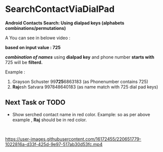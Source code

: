 # SearchContactViaDialPad
**Android Contacts Search: Using dialpad keys (alphabets combinations/permutations)**

A You can see in belowe video : 

**based on input value : 725**

**_combination of names_** using **dialpad key** and phone number **starts with** 725 will be **filterd.**

Example : 
1) Grayson Schuster 99**725**6863183 (as Phonenumber contains 725)
2) **Raj**esh Satvara 997848640183 (as name match with 725 dial pad keys)


## Next Task or TODO

- Show serched contact name in red color.
 Example: so as per above example , **Raj** should be in red color.
 
 <br>

https://user-images.githubusercontent.com/16172455/220651779-1022816a-d33f-425d-9e97-517ab30d53fc.mp4


